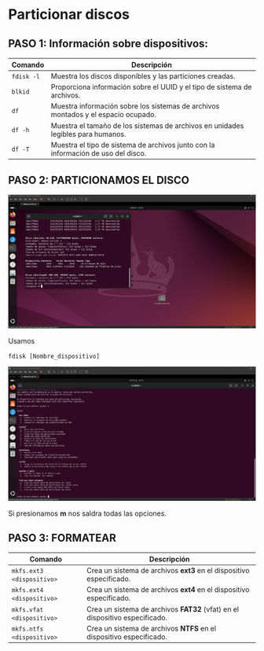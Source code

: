 # Particionar discos

## PASO 1: Información sobre dispositivos:

| Comando       | Descripción |
|--------------|------------|
| `fdisk -l`  | Muestra los discos disponibles y las particiones creadas. |
| `blkid`     | Proporciona información sobre el UUID y el tipo de sistema de archivos. |
| `df`        | Muestra información sobre los sistemas de archivos montados y el espacio ocupado. |
| `df -h`     | Muestra el tamaño de los sistemas de archivos en unidades legibles para humanos. |
| `df -T`     | Muestra el tipo de sistema de archivos junto con la información de uso del disco. |


## PASO 2: PARTICIONAMOS EL DISCO

![fdisk](img/fdisk.png)


Usamos 
````
fdisk [Nombre_dispositivo]
````



![fdisk2](img/fdisk2.png)

Si presionamos **m** nos saldra todas las opciones.

## PASO 3: FORMATEAR

| Comando                    | Descripción                               |
|----------------------------|-------------------------------------------|
| `mkfs.ext3 <dispositivo>`   | Crea un sistema de archivos **ext3** en el dispositivo especificado. |
| `mkfs.ext4 <dispositivo>`   | Crea un sistema de archivos **ext4** en el dispositivo especificado. |
| `mkfs.vfat <dispositivo>`   | Crea un sistema de archivos **FAT32** (vfat) en el dispositivo especificado. |
| `mkfs.ntfs <dispositivo>`   | Crea un sistema de archivos **NTFS** en el dispositivo especificado. |



